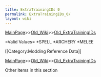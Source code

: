 ```yaml
---
title: ExtraTrainingIDs 0
permalink: ExtraTrainingIDs_0/
layout: wiki
---
```


[MainPage](/keeperrl_wiki/ "wikilink")>>[Old_Wiki](/keeperrl_wiki/Old_Wiki "wikilink")>>[Old_ExtraTrainingIDs](/keeperrl_wiki/Old_ExtraTrainingIDs "wikilink")

=Valid Values=
*SPELL
*ARCHERY
*MELEE

[[Category:Modding Reference Data]]

[MainPage](/keeperrl_wiki/ "wikilink")>>[Old_Wiki](/keeperrl_wiki/Old_Wiki "wikilink")>>[Old_ExtraTrainingIDs](/keeperrl_wiki/Old_ExtraTrainingIDs "wikilink")

Other items in this section
